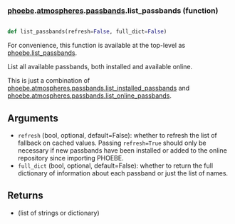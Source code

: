 ### [phoebe](phoebe.md).[atmospheres](phoebe.atmospheres.md).[passbands](phoebe.atmospheres.passbands.md).list_passbands (function)


```py

def list_passbands(refresh=False, full_dict=False)

```



For convenience, this function is available at the top-level as
[phoebe.list_passbands](phoebe.list_passbands.md).

List all available passbands, both installed and available online.

This is just a combination of
[phoebe.atmospheres.passbands.list_installed_passbands](phoebe.atmospheres.passbands.list_installed_passbands.md) and
[phoebe.atmospheres.passbands.list_online_passbands](phoebe.atmospheres.passbands.list_online_passbands.md).

Arguments
---------
* `refresh` (bool, optional, default=False): whether to refresh the list
    of fallback on cached values.  Passing `refresh=True` should only
    be necessary if new passbands have been installed or added to the
    online repository since importing PHOEBE.
* `full_dict` (bool, optional, default=False): whether to return the full
    dictionary of information about each passband or just the list
    of names.

Returns
--------
* (list of strings or dictionary)

